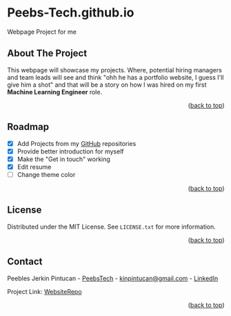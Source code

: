 # Peebs-Tech.github.io
Webpage Project for me

<!-- ABOUT THE PROJECT -->
## About The Project

This webpage will showcase my projects. Where, potential hiring managers and team leads will see and think "ohh he has a portfolio website, I guess I'll give him a shot" and that will be a story on how I was hired on my first **Machine Learning Engineer** role. 

<p align="right">(<a href="#readme-top">back to top</a>)</p>

<!-- ROADMAP -->
## Roadmap

- [x] Add Projects from my [GitHub](https://github.com/Peebs-Tech) repositories
- [x] Provide better introduction for myself
- [x] Make the "Get in touch" working
- [x] Edit resume 
- [ ] Change theme color

<p align="right">(<a href="#readme-top">back to top</a>)</p>


<!-- LICENSE -->
## License

Distributed under the MIT License. See `LICENSE.txt` for more information.

<p align="right">(<a href="#readme-top">back to top</a>)</p>


<!-- CONTACT -->
## Contact

Peebles Jerkin Pintucan - [PeebsTech](https://twitter.com/PeebsTech) - kinpintucan@gmail.com - [LinkedIn](https://www.linkedin.com/in/pintucan-pj/)

Project Link: [WebsiteRepo](https://github.com/Peebs-Tech/Peebs-Tech.github.io)

<p align="right">(<a href="#readme-top">back to top</a>)</p>